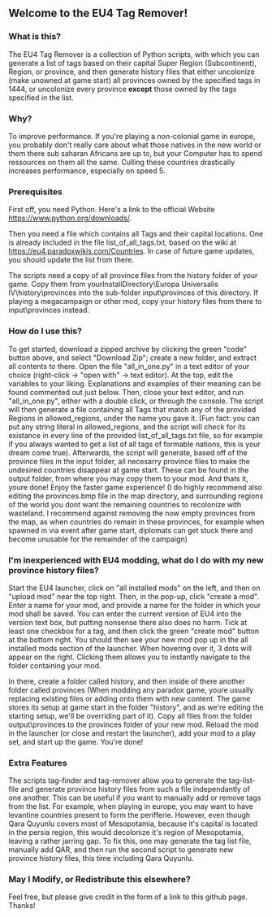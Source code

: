 ## Welcome to the EU4 Tag Remover!

### What is this?
The EU4 Tag Remover is a collection of Python scripts, with which you can generate a list of tags based on their capital Super Region (Subcontinent), Region, or province, and then generate history files that either uncolonize (make unowned at game start) all provinces owned by the specified tags in 1444, or uncolonize every province **except** those owned by the tags specified in the list.

### Why?
To improve performance. If you're playing a non-colonial game in europe, you probably don't really care about what those natives in the new world or them there sub saharan Africans are up to, but your Computer has to spend ressources on them all the same. Culling these countries drastically increases performance, especially on speed 5.

### Prerequisites
First off, you need Python. Here's a link to the official Website https://www.python.org/downloads/.

Then you need a file which contains all Tags and their capital locations. One is already included in the file list_of_all_tags.txt, based on the wiki at https://eu4.paradoxwikis.com/Countries. In case of future game updates, you should update the list from there.

The scripts need a copy of all province files from the history folder of your game. Copy them from yourInstallDirectory\Europa Universalis IV\history\provinces into the sub-folder input\provinces of this directory. If playing a megacampaign or other mod, copy your history files from there to input\provinces instead.

### How do I use this?
To get started, download a zipped archive by clicking the green "code" button above, and select "Download Zip"; create a new folder, and extract all contents to there. Open the file "all_in_one.py" in a text editor of your choice (right-click -> "open with" -> text editor). At the top, edit the variables to your liking. Explanations and examples of their meaning can be found commented out just below. Then, close your text editor, and run "all_in_one.py", either with a double click, or through the console. The script will then generate a file containing all Tags that match any of the provided Regions in allowed_regions, under the name you gave it. (Fun fact: you can put any string literal in allowed_regions, and the script will check for its existance in every line of the provided list_of_all_tags.txt file, so for example if you always wanted to get a list of all tags of formable nations, this is your dream come true). Afterwards, the script will generate, based off of the province files in the input folder, all necesarry province files to make the undesired countries disappear at game start. These can be found in the output folder, from where you may copy them to your mod. And thats it, youre done! Enjoy the faster game experience! (I do highly recommend also editing the provinces.bmp file in the map directory, and surrounding regions of the world you dont want the remaining countries to recolonize with wasteland. I recommend against removing the now empty provinces from the map, as when countries do remain in these provinces, for example when spawned in via event after game start, diplomats can get stuck there and become unusable for the remainder of the campaign)

### I'm inexperienced with EU4 modding, what do I do with my new province history files?
Start the EU4 launcher, click on "all installed mods" on the left, and then on "upload mod" near the top right. Then, in the pop-up, click "create a mod". Enter a name for your mod, and provide a name for the folder in which your mod shall be saved. You can enter the current version of EU4 into the version text box, but putting nonsense there also does no harm. Tick at least one checkbox for a tag, and then click the green "create mod" button at the bottom right. You should then see your new mod pop up in the all installed mods section of the launcher. When hovering over it, 3 dots will appear on the right. Clicking them allows you to instantly navigate to the folder containing your mod.

In there, create a folder called history, and then inside of there another folder called provinces (When modding any paradox game, youre usually replacing existing files or adding onto them with new content. The game stores its setup at game start in the folder "history", and as we're editing the starting setup, we'll be overriding part of it). Copy all files from the folder output\provinces to the provinces folder of your new mod. Reload the mod in the launcher (or close and restart the launcher), add your mod to a play set, and start up the game. You're done!

### Extra Features
The scripts tag-finder and tag-remover allow you to generate the tag-list-file and generate province history files from such a file independantly of one another. This can be useful if you want to manually add or remove tags from the list. For example, when playing in europe, you may want to have levantine countries present to form the perifferie. However, even though Qara Quyunlu covers most of Mesopotamia, because it's capital is located in the persia region, this would decolonize it's region of Mesopotamia, leaving a rather jarring gap. To fix this, one may generate the tag list file, manually add QAR, and then run the second script to generate new province history files, this time including Qara Quyunlu.

### May I Modify, or Redistribute this elsewhere?
Feel free, but please give credit in the form of a link to this github page. Thanks!
